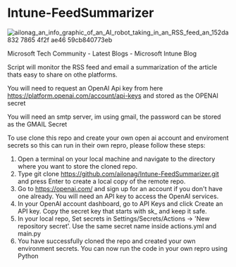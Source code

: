 

# Intune-FeedSummarizer
![ailonag_an_info_graphic_of_an_AI_robot_taking_in_an_RSS_feed_an_152da832 7865 4f2f ae46 59cb840773eb](https://user-images.githubusercontent.com/81778135/227051825-e9a664c1-d4fb-4234-8430-84a78b270754.jpg)

Microsoft Tech Community - Latest Blogs - Microsoft Intune Blog

Script will monitor the RSS feed and email a summarization of the article thats easy to share on othe platforms. 

You will need to request an OpenAI Api key from here https://platform.openai.com/account/api-keys and stored as the OPENAI secret

You will need an smtp server, im using gmail, the password can be stored as the GMAIL Secret 



To use clone this repo and create your own open ai account and enviroment secrets so this can run in their own repro, please follow these steps:

1. Open a terminal on your local machine and navigate to the directory where you want to store the cloned repo.
2. Type git clone https://github.com/ailonag/Intune-FeedSummarizer.git and press Enter to create a local copy of the remote repo.
3. Go to https://openai.com/ and sign up for an account if you don't have one already. You will need an API key to access the OpenAI services.
4. In your OpenAI account dashboard, go to API Keys and click Create an API key. Copy the secret key that starts with sk_ and keep it safe.
5. In your local repo, Set secrets in Settings/Secrets/Actions -> 'New repository secret'. Use the same secret name inside actions.yml and main.py
6. You have successfully cloned the repo and created your own environment secrets. You can now run the code in your own repro using Python 
